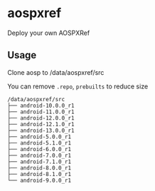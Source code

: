 # aospxref
Deploy your own AOSPXRef

## Usage

Clone aosp to /data/aospxref/src

You can remove `.repo`, `prebuilts` to reduce size

```
/data/aospxref/src
├── android-10.0.0_r1
├── android-11.0.0_r1
├── android-12.0.0_r1
├── android-12.1.0_r1
├── android-13.0.0_r1
├── android-5.0.0_r1
├── android-5.1.0_r1
├── android-6.0.0_r1
├── android-7.0.0_r1
├── android-7.1.0_r1
├── android-8.0.0_r1
├── android-8.1.0_r1
└── android-9.0.0_r1
```
